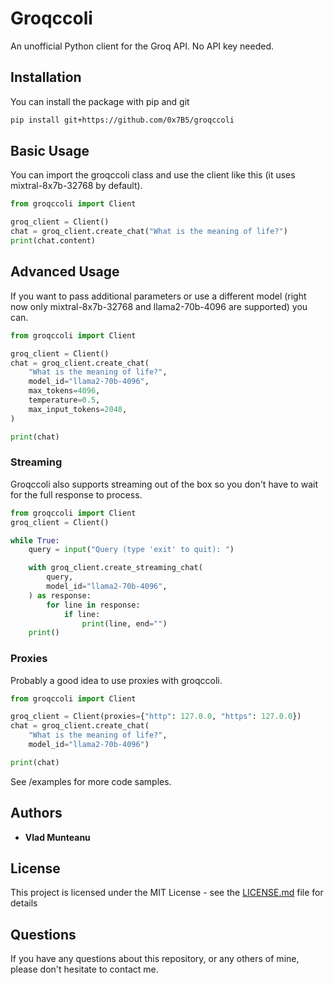 # Groqccoli 
An unofficial Python client for the Groq API. No API key needed.

## Installation 
You can install the package with pip and git 
```bash
pip install git+https://github.com/0x7B5/groqccoli
```

## Basic Usage 
You can import the groqccoli class and use the client like this (it uses mixtral-8x7b-32768 by default). 

```python
from groqccoli import Client

groq_client = Client()
chat = groq_client.create_chat("What is the meaning of life?")
print(chat.content)
```

## Advanced Usage 
If you want to pass additional parameters or use a different model (right now only mixtral-8x7b-32768 and llama2-70b-4096 are supported) you can. 

```python
from groqccoli import Client

groq_client = Client()
chat = groq_client.create_chat(
    "What is the meaning of life?",
    model_id="llama2-70b-4096",
    max_tokens=4096,
    temperature=0.5,
    max_input_tokens=2048,
)

print(chat)
```

### Streaming 
Groqccoli also supports streaming out of the box so you don't have to wait for the full response to process. 

```python
from groqccoli import Client
groq_client = Client()

while True:
    query = input("Query (type 'exit' to quit): ")

    with groq_client.create_streaming_chat(
        query,
        model_id="llama2-70b-4096",
    ) as response:
        for line in response:
            if line:
                print(line, end="")
    print()
```

### Proxies 
Probably a good idea to use proxies with groqccoli.

```python
from groqccoli import Client

groq_client = Client(proxies={"http": 127.0.0, "https": 127.0.0})
chat = groq_client.create_chat(
    "What is the meaning of life?",
    model_id="llama2-70b-4096")

print(chat)
```


See /examples for more code samples. 

## Authors

- **Vlad Munteanu**

## License

This project is licensed under the MIT License - see the [LICENSE.md](LICENSE) file for details

## Questions

If you have any questions about this repository, or any others of mine, please
don't hesitate to contact me.
